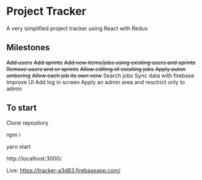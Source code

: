 # Project Tracker

A very simplified project tracker using React with Redux

## Milestones

<del>Add users</del>
<del>Add sprints</del>
<del>Add new items/jobs using existing users and sprints</del>
<del>Remove users and or sprints</del>
<del>Allow editing of exisiting jobs</del>
<del>Apply auton umbering</del>
<del>Allow each job its own veiw</del>
Search jobs
Sync data with firebase
Improve UI
Add log in screen
Apply an admin area and resctrict only to admin


## To start
Clone repository

npm i

yarn start


http://localhost:3000/ 


Live: https://tracker-a3d83.firebaseapp.com/





